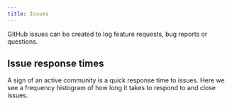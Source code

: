 ```yaml
---
title: Issues
---
```


GitHub issues can be created to log feature requests, bug reports or questions.

<!-- TODO GitHub Issues over time -->

## Issue response times

A sign of an active community is a quick response time to issues. Here we see a frequency histogram of how long it takes to respond to and close issues.

<!-- TODO GitHub Issues Response Time -->
